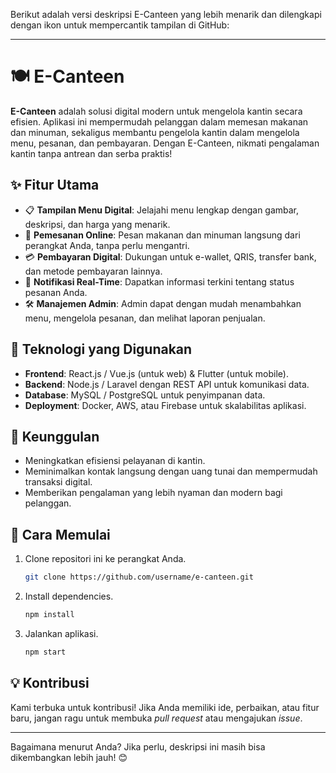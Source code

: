 Berikut adalah versi deskripsi E-Canteen yang lebih menarik dan dilengkapi dengan ikon untuk mempercantik tampilan di GitHub:  

---

# 🍽️ E-Canteen  
**E-Canteen** adalah solusi digital modern untuk mengelola kantin secara efisien. Aplikasi ini mempermudah pelanggan dalam memesan makanan dan minuman, sekaligus membantu pengelola kantin dalam mengelola menu, pesanan, dan pembayaran. Dengan E-Canteen, nikmati pengalaman kantin tanpa antrean dan serba praktis!  

## ✨ Fitur Utama  
- 📋 **Tampilan Menu Digital**: Jelajahi menu lengkap dengan gambar, deskripsi, dan harga yang menarik.  
- 🛒 **Pemesanan Online**: Pesan makanan dan minuman langsung dari perangkat Anda, tanpa perlu mengantri.  
- 💳 **Pembayaran Digital**: Dukungan untuk e-wallet, QRIS, transfer bank, dan metode pembayaran lainnya.  
- 🔔 **Notifikasi Real-Time**: Dapatkan informasi terkini tentang status pesanan Anda.  
- 🛠️ **Manajemen Admin**: Admin dapat dengan mudah menambahkan menu, mengelola pesanan, dan melihat laporan penjualan.  

## 🚀 Teknologi yang Digunakan  
- **Frontend**: React.js / Vue.js (untuk web) & Flutter (untuk mobile).  
- **Backend**: Node.js / Laravel dengan REST API untuk komunikasi data.  
- **Database**: MySQL / PostgreSQL untuk penyimpanan data.  
- **Deployment**: Docker, AWS, atau Firebase untuk skalabilitas aplikasi.  

## 🌟 Keunggulan  
- Meningkatkan efisiensi pelayanan di kantin.  
- Meminimalkan kontak langsung dengan uang tunai dan mempermudah transaksi digital.  
- Memberikan pengalaman yang lebih nyaman dan modern bagi pelanggan.  

## 📌 Cara Memulai  
1. Clone repositori ini ke perangkat Anda.  
   ```bash
   git clone https://github.com/username/e-canteen.git
   ```  
2. Install dependencies.  
   ```bash
   npm install  
   ```  
3. Jalankan aplikasi.  
   ```bash
   npm start  
   ```  

## 💡 Kontribusi  
Kami terbuka untuk kontribusi! Jika Anda memiliki ide, perbaikan, atau fitur baru, jangan ragu untuk membuka _pull request_ atau mengajukan _issue_.  

---

Bagaimana menurut Anda? Jika perlu, deskripsi ini masih bisa dikembangkan lebih jauh! 😊
